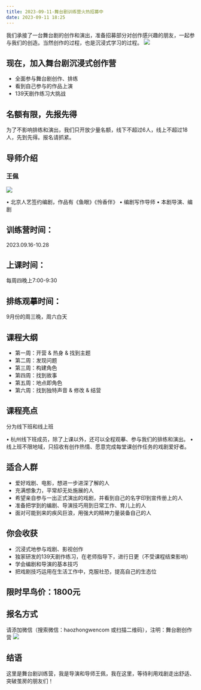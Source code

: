 ```yaml
---
title: 2023-09-11-舞台剧训练营火热招募中
date: 2023-09-11 18:25
---
```

我们承接了一台舞台剧的创作和演出，准备招募部分对创作感兴趣的朋友，一起参与我们的创造。当然创作的过程，也是沉浸式学习的过程。
![](/_image/2023-09-11/我们的ai海报v1.jpg)

## 现在，加入舞台剧沉浸式创作营

- 全面参与舞台剧创作、排练
- 看到自己参与的作品上演
- 139天剧作练习大挑战

## 名额有限，先报先得

为了不影响排练和演出，我们只开放少量名额，线下不超过6人，线上不超过18人，先到先得。报名请抓紧。

## 导师介绍

### 王佩
![](/_image/2023-09-11/wp-speech.png)

• 北京人艺签约编剧，作品有《鱼眼》《怜香伴》
• 编剧写作导师
• 本剧导演、编剧

## 训练营时间：
2023.09.16-10.28

## 上课时间： 
每周四晚上7:00-9:30

## 排练观摹时间：
9月份的周三晚，周六白天

## 课程大纲
- 第一周：开营 & 热身 & 找到主题
- 第二周：发现问题
- 第三周：构建角色
- 第四周：找到故事
- 第五周：地点即角色
- 第六周：找到独特声音 & 修改 & 结营

## 课程亮点

分为线下班和线上班

• 杭州线下班成员，除了上课以外，还可以全程观摹、参与我们的排练和演出。
• 线上班不限地域，只招收有创作热情、愿意完成每堂课创作任务的戏剧爱好者。

## 适合人群

- 爱好戏剧、电影，想进一步进深了解的人
- 充满想象力，平常却无处施展的人
- 希望亲自参与一出正式演出的戏剧，并看到自己的名字印到宣传册上的人
- 准备把学到的编剧、导演技巧用到日常工作、育儿上的人
- 面对可能到来的疾风巨浪，用强大的精神力量装备自己的人

## 你会收获

- 沉浸式地参与戏剧、影视创作
- 独家研发的139天剧作练习，在老师指导下，进行日更（不受课程结束影响）
- 学会编剧和导演的基本技巧
- 把戏剧技巧运用在生活工作中，克服社恐，提高自己的生态位

## 限时早鸟价：1800元

## 报名方式

请添加微信（搜索微信：haozhongwencom 或扫描二维码），注明：舞台剧创作营
![](/_image/2023-09-11/wp-wechat-code.png)
## 结语

这里是舞台剧训练营，我是导演和导师王佩，我在这里，等待利用戏剧走出舒适、突破茧房的朋友们！

